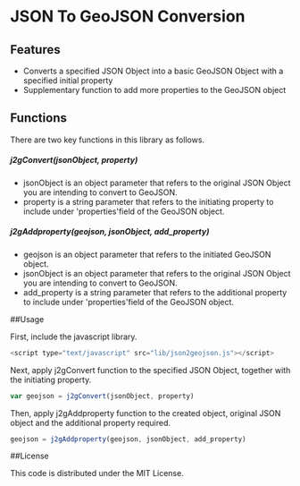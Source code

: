 # JSON To GeoJSON Conversion 

## Features
* Converts a specified JSON Object into a basic GeoJSON Object with a specified initial property
* Supplementary function to add more properties to the GeoJSON object

## Functions

There are two key functions in this library as follows.

##### j2gConvert(jsonObject, property)
- jsonObject is an object parameter that refers to the original JSON Object you are intending to convert to GeoJSON. 
- property is a string parameter that refers to the initiating property to include under 'properties'field of the GeoJSON object.


##### j2gAddproperty(geojson, jsonObject, add_property)
- geojson is an object parameter that refers to the initiated GeoJSON object.
- jsonObject is an object parameter that refers to the original JSON Object you are intending to convert to GeoJSON. 
- add_property is a string parameter that refers to the additional property to include under 'properties'field of the GeoJSON object.

##Usage

First, include the javascript library.

```javascript
<script type="text/javascript" src="lib/json2geojson.js"></script> 
```

Next, apply j2gConvert function to the specified JSON Object, together with the initiating property.

```javascript
var geojson = j2gConvert(jsonObject, property)
```

Then, apply j2gAddproperty function to the created object, original JSON object and the additional property required.

```javascript
geojson = j2gAddproperty(geojson, jsonObject, add_property)
```

##License

This code is distributed under the MIT License.


